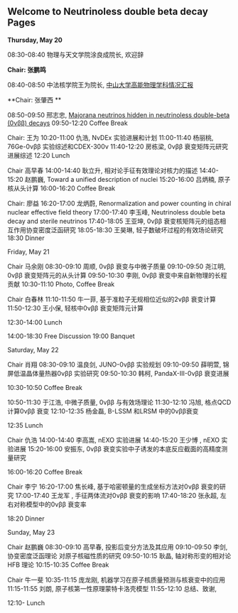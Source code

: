 ## Welcome to Neutrinoless double beta decay Pages



**Thursday, May 20** 

08:30-08:40 物理与天文学院涂良成院长, 欢迎辞

**Chair: 张鹏鸣**
 
08:40-08:50 中法核学院王为院长, [中⼭⼤学⾼能物理学科情况汇报](./talks/0520_Wang.pdf)
            

**Chair: 张肇⻄ **

08:50-09:50 邢志忠, [Majorana neutrinos hidden in neutrinoless double-beta (0νββ) decays](./talks/0520_Xing.ppt)
09:50-12:20 Coffee Break 

Chair: 王为 
10:20-11:00 仇浩, NvDEx 实验进展和计划
11:00-11:40 杨丽桃, 76Ge-0νββ 实验综述和CDEX-300ν 
11:40-12:20 房栋梁, 0νββ 衰变矩阵元研究进展综述
12:20 Lunch 

Chair ⾼早春
14:00-14:40 耿⽴升, 相对论⼿征有效理论对核⼒的描述 
14:40-15:20 赵鹏巍, Toward a unified description of nuclei
15:20-16:00 吕炳楠, 原⼦核从头计算
16:00-16:20 Coffee Break 

Chair: 廖益
16:20-17:00 ⻰炳蔚, Renormalization and power counting in chiral nuclear effective field theory 
17:00-17:40 李⽟峰, Neutrinoless double beta decay and sterile neutrinos
17:40-18:05 王亚坤, 0νββ 衰变核矩阵元的组态相互作⽤协变密度泛函研究
18:05-18:30 王昊琳, 轻⼦数破坏过程的有效场论研究
18:30 Dinner

Friday, May 21 

Chair 马余刚
08:30-09:10 周顺, 0νββ 衰变与中微⼦质量
09:10-09:50 尧江明, 0νββ 衰变矩阵元的从头计算
09:50-10:30 李刚, 0νββ 衰变中来⾃新物理的⻓程贡献
10:30-11:10 Photo, Coffee Break 

Chair 白春林
11:10-11:50 牛一菲, 基于准粒⼦⽆规相位近似的2νββ 衰变计算
11:50-12:30 王小保, 轻核中0νββ 衰变矩阵元计算 

12:30-14:00 Lunch

14:00-18:30 Free Discussion
19:00 Banquet

Saturday, May 22 

Chair 肖翔
08:30-09:10 温良剑, JUNO-0νββ 实验规划
09:10-09:50 薛明萱, 锦屏低温晶体量热器0νββ 实验研究
09:50-10:30 韩柯, PandaX-III-0νββ 衰变进展

10:30-10:50 Coffee Break 

10:50-11:30 于江浩, 中微⼦质量, 0νββ 与有效场理论
11:30-12:10 冯旭, 格点QCD 计算0νββ 衰变
12:10-12:35 杨⾦磊, B-LSSM 和LRSM 中的0νββ衰变

12:35 Lunch


Chair 仇浩
14:00-14:40 李⾼嵩, nEXO 实验进展
14:40-15:20 王少博 , nEXO 实验进展
15:20-16:00 安振东, 0νββ 衰变实验中⼦诱发的本底反应截⾯的⾼精度测量研究

16:00-16:20 Coffee Break 

Chair 李宁
16:20-17:00 焦⻓峰, 基于哈密顿量的⽣成坐标⽅法对0νββ 衰变的研究
17:00-17:40 王⻰军 , ⼿征两体流对0νββ 衰变的影响
17:40-18:20 张永超, 左右对称模型中的0νββ 衰变率

18:20 Dinner

Sunday, May 23 

Chair 赵鹏巍
08:30-09:10 ⾼早春, 投影后变分⽅法及其应⽤ 
09:10-09:50 李剑, 协变密度泛函理论 对原⼦核磁性质的研究
09:50-10:15 耿晶, 轴对称形变的相对论HFB 理论
10:15-10:35 Coffee Break 

Chair 牛一斐
10:35-11:15 庞⻰刚, 机器学习在原⼦核质量预测与核衰变中的应⽤
11:15-11:55 刘朗, 原⼦核第⼀性原理蒙特卡洛壳模型
11:55-12:10 总结、致谢, 

12:10- Lunch
